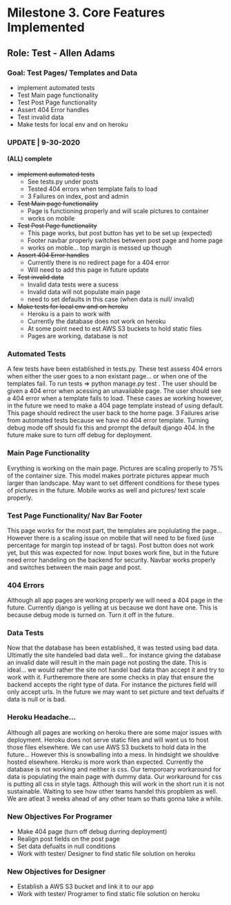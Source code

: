 # Milestone 3. Core Features Implemented

## Role: Test - Allen Adams

### Goal: Test Pages/ Templates and Data

* implement automated tests
* Test Main page functionality
* Test Post Page functionality
* Assert 404 Error handles 
* Test invalid data
* Make tests for local env and on heroku 

### UPDATE | 9-30-2020

#### (ALL) complete
* ~~implement automated tests~~
    * See tests.py under posts
    * Tested 404 errors when template fails to load
    * 3 Failures on index, post and admin
* ~~Test Main page functionality~~
    * Page is functioning properly and will scale pictures to container
    * works on mobile
* ~~Test Post Page functionality~~
    * This page works, but post button has yet to be set up (expected)
    * Footer navbar properly switches between post page and home page
    * works on moble... top margin is messed up though
* ~~Assert 404 Error handles~~
    * Currently there is no redirect page for a 404 error
    * Will need to add this page in future update
* ~~Test invalid data~~
    * Invalid data tests were a sucess
    * Invalid data will not populate main page
    * need to set defaults in this case (when data is null/ invalid)
* ~~Make tests for local env and on heroku~~
    * Heroku is a pain to work with
    * Currently the database does not work on heroku
    * At some point need to est AWS S3 buckets to hold static files
    * Pages are working, database is not

### Automated Tests
A few tests have been established in tests.py. These test assess 404 errors when either the user goes to a non existant page... or when one of the templates fail. To run tests => python manage.py test . The user should be given a 404 error when acessing an unavailable page. The user should see a 404 error when a template fails to load. These cases ae working however, in the future we need to make a 404 page template instead of using default. This page should redirect the user back to the home page. 3 Failures arise from automated tests because we have no 404 error template. Turning debug mode off should fix this and prompt the default django 404. In the future make sure to turn off debug for deployment.

### Main Page Functionality
Evrything is working on the main page. Pictures are scaling properly to 75% of the container size. This model makes portrate pictures appear much larger than landscape. May want to set different conditions for these types of pictures in the future. Mobile works as well and pictures/ text scale properly. 

### Test Page Functionality/ Nav Bar Footer
This page works for the most part, the templates are poplulating the page... However there is a scaling issue on mobile that will need to be fixed (use percentage for margin top instead of br tags). Post button does not work yet, but this was expected for now. Input boxes work fine, but in the future need error handeling on the backend for security. Navbar works properly and switches between the main page and post.

### 404 Errors
Although all app pages are working properly we will need a 404 page in the future. Currently django is yelling at us because we dont have one. This is because debug mode is turned on. Turn it off in the future.

### Data Tests
Now that the database has been established, it was tested using bad data. Ultimatly the site handeled bad data well... for instance giving the database an invalid date will result in the main page not posting the date. This is ideal... we would rather the site not handel bad data than accept it and try to work with it. Furtheremore there are some checks in play that ensure the backend accepts the right type of data. For instance the pictures field will only accept urls. In the future we may want to set picture and text defualts if data is null or is bad.

### Heroku Headache...
Although all pages are working on heroku there are some major issues with deployment. Heroku does not serve static files and will want us to host those files elsewhere. We can use AWS S3 buckets to hold data in the future... However this is snowballing into a mess. In hindsight we shouldve hosted elsewhere. Heroku is more work than expected. Currently the database is not working and neither is css. Our temporoary workaround for data is populating the main page with dummy data. Our workaround for css is putting all css in style tags. Although this will work in the short run it is not sustainable. Waiting to see how other teams handel this propblem as well. We are atleat 3 weeks ahead of any other team so thats gonna take a while. 

### New Objectives For Programer
* Make 404 page (turn off debug durring deployment)
* Realign post fields on the post page
* Set data defualts in null conditions
* Work with tester/ Designer to find static file solution on heroku

### New Objectives for Designer
* Establish a AWS S3 bucket and link it to our app
* Work with tester/ Programer to find static file solution on heroku
